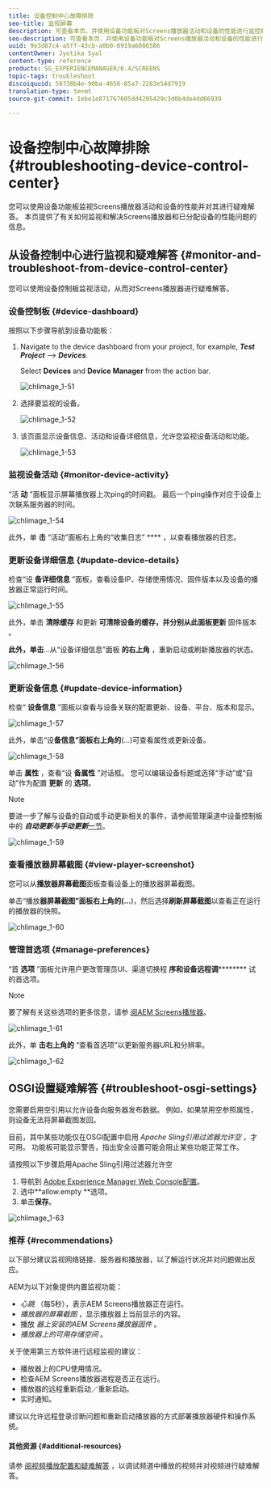 ```yaml
---
title: 设备控制中心故障排除
seo-title: 监视屏幕
description: 可查看本页，并使用设备功能板对Screens播放器活动和设备的性能进行监控和疑难解答。
seo-description: 可查看本页，并使用设备功能板对Screens播放器活动和设备的性能进行监控和疑难解答。
uuid: 9e3d87c4-a5ff-43cb-a0b0-8919a6086586
contentOwner: Jyotika Syal
content-type: reference
products: SG_EXPERIENCEMANAGER/6.4/SCREENS
topic-tags: troubleshoot
discoiquuid: 58738b4e-90ba-4656-85a7-2283e54d7919
translation-type: tm+mt
source-git-commit: 1ebe1e871767605dd4295429c3d0b4de4dd66939

---
```



# 设备控制中心故障排除{#troubleshooting-device-control-center}

您可以使用设备功能板监视Screens播放器活动和设备的性能并对其进行疑难解答。 本页提供了有关如何监视和解决Screens播放器和已分配设备的性能问题的信息。

## 从设备控制中心进行监视和疑难解答 {#monitor-and-troubleshoot-from-device-control-center}

您可以使用设备控制板监视活动，从而对Screens播放器进行疑难解答。

### 设备控制板 {#device-dashboard}

按照以下步骤导航到设备功能板：

1. Navigate to the device dashboard from your project, for example, ***Test Project*** --> ***Devices***.

   Select **Devices** and **Device Manager** from the action bar.

   ![chlimage_1-51](assets/chlimage_1-51.png)

1. 选择要监视的设备。

   ![chlimage_1-52](assets/chlimage_1-52.png)

1. 该页面显示设备信息、活动和设备详细信息，允许您监视设备活动和功能。

   ![chlimage_1-53](assets/chlimage_1-53.png)

### 监视设备活动 {#monitor-device-activity}

“活 **动** ”面板显示屏幕播放器上次ping的时间戳。 最后一个ping操作对应于设备上次联系服务器的时间。

![chlimage_1-54](assets/chlimage_1-54.png)

此外，单 **击** “活动”面板右上角的“收集日志” **** ，以查看播放器的日志。

### 更新设备详细信息 {#update-device-details}

检查“设 **备详细信息** ”面板，查看设备IP、存储使用情况、固件版本以及设备的播放器正常运行时间。

![chlimage_1-55](assets/chlimage_1-55.png)

此外，单击 **清除缓存** 和更新 **可清除设备的缓存，并分别从此面板更新** 固件版本 [](screens-glossary.md) 。

**此外，单击**...从“设备详细信息”面板 **的右上角** ，重新启动或刷新播放器的状态。

![chlimage_1-56](assets/chlimage_1-56.png)

### 更新设备信息 {#update-device-information}

检查“ **设备信息** ”面板以查看与设备关联的配置更新、设备、平台、版本和显示。

![chlimage_1-57](assets/chlimage_1-57.png)

此外，单击“设&#x200B;**备信息”面板右上角的**(...)可查看属性或更新设备。

![chlimage_1-58](assets/chlimage_1-58.png)

单击 **属性** ，查看“设 **备属性** ”对话框。 您可以编辑设备标题或选择“手动”或“自动”作为配置 **更新** 的 **选项**。

>[!NOTE]
>
>要进一步了解与设备的自动或手动更新相关的事件，请参阅管理渠道中设备控制板中的 ***自动更新与手动更新***[一节](managing-channels.md)。

![chlimage_1-59](assets/chlimage_1-59.png)

### 查看播放器屏幕截图 {#view-player-screenshot}

您可以从**播放器屏幕截图**面板查看设备上的播放器屏幕截图。

单击“播放&#x200B;**器屏幕截图”面板右上角的(...**)，然后选择**刷新屏幕截图**以查看正在运行的播放器的快照。

![chlimage_1-60](assets/chlimage_1-60.png)

### 管理首选项 {#manage-preferences}

“首 **选项** ”面板允许用户更改管理员UI、渠道切换程 **序和设备远程调********** 试的首选项。

>[!NOTE]
>
>要了解有关这些选项的更多信息，请参 [阅AEM Screens播放器](working-with-screens-player.md)。

![chlimage_1-61](assets/chlimage_1-61.png)

此外，单 **击右上角的** “查看首选项”以更新服务器URL和分辨率。

![chlimage_1-62](assets/chlimage_1-62.png)

## OSGI设置疑难解答 {#troubleshoot-osgi-settings}

您需要启用空引用以允许设备向服务器发布数据。 例如，如果禁用空参照属性，则设备无法将屏幕截图发回。

目前，其中某些功能仅在OSGI配置中启用 *Apache Sling引用过滤器允许空* ，才可用。 功能板可能显示警告，指出安全设置可能会阻止某些功能正常工作。

请按照以下步骤启用Apache Sling引用过滤器允许空

1. 导航到 [Adobe Experience Manager Web Console配置](http://localhost:4502/system/console/configMgr/org.apache.sling.security.impl.ReferrerFilter)。
1. 选中**allow.empty **选项。
1. 单击&#x200B;**保存**。

![chlimage_1-63](assets/chlimage_1-63.png)

### 推荐 {#recommendations}

以下部分建议监视网络链接、服务器和播放器，以了解运行状况并对问题做出反应。

AEM为以下对象提供内置监视功能：

* *心跳* （每5秒），表示AEM Screens播放器正在运行。
* *播放器的屏幕截图* ，显示播放器上当前显示的内容。
* 播放 *器上安装的AEM Screens播放器固件* 。
* *播放器上的可用存储空间* 。

关于使用第三方软件进行远程监视的建议：

* 播放器上的CPU使用情况。
* 检查AEM Screens播放器进程是否正在运行。
* 播放器的远程重新启动／重新启动。
* 实时通知。

建议以允许远程登录诊断问题和重新启动播放器的方式部署播放器硬件和操作系统。

#### 其他资源 {#additional-resources}

请参 [阅视频播放配置和疑难解答](troubleshoot-videos.md) ，以调试频道中播放的视频并对视频进行疑难解答。
